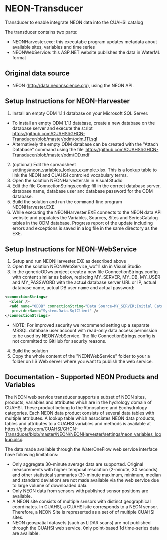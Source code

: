 # NEON-Transducer
Transducer to enable integrate NEON data into the CUAHSI catalog

The transducer contains two parts:
- NEONHarvester.exe: this executable program updates metadata about available sites, variables and time series
- NEONWebService: this ASP.NET website publishes the data in WaterML format

## Original data source
- NEON (http://data.neonnscience.org), using the NEON API.

## Setup Instructions for NEON-Harvester
1. Install an empty ODM 1.1.1 database on your Microsoft SQL Server. 
- To install an empty ODM 1.1.1 database, create a new database on the database server and execute the script https://github.com/CUAHSI/GHCN-Transducer/blob/master/odm/odm_111.sql
- Alternatively the empty ODM database can be created with the "Attach Database" command using the file: https://github.com/CUAHSI/GHCN-Transducer/blob/master/odm/OD.mdf
2. (optional) Edit the spreadsheet settings\neon_variables_lookup_example.xlsx. This is a lookup table to link the NEON and CUAHSI controlled vocabulary terms.
2. Open the solution NEONHarvester.sln in Visual Studio
4. Edit the file ConnectionStrings.config: fill in the correct database server, database name, database user and database password for the ODM database.
5. Build the solution and run the command-line program NEONHarvester.EXE
6. While executing the NEONHarvester.EXE connects to the NEON data API website and populates the Variables, Sources, Sites and SeriesCatalog tables in the ODM database. Progress report of the update including errors and exceptions is saved in a log file in the same directory as the EXE.

## Setup Instructions for NEON-WebService
1. Setup and run NEONHarvester.EXE as described above
2. Open the solution NEONWebService_wof11.sln in Visual Studio
3. In the genericODws project create a new file ConnectionStrings.config with content similar as below, replacing MY_SERVER, MY_DB, MY_USER and MY_PASSWORD with the actual database server URL or IP, actual database name, actual DB user name and actual password: 

```xml
<connectionStrings>
  <clear />
  <add name="ODDB" connectionString="Data Source=MY_SERVER;Initial Catalog=MY_DB;User Id=MY_USER;Password=MY_PASSWORD;"
   providerName="System.Data.SqlClient" />
</connectionStrings>
```

- NOTE: For improved security we recommend setting up a separate MSSQL database user account with read-only data access permission to be used by NEONWebService. The file ConnectionStrings.config is not committed to GitHub for security reasons.
4. Build the solution
5. Copy the whole content of the "NEONWebService" folder to your a folder on IIS Web server where you want to publish the web service.

## Documentation - Supported NEON Products and Variables
The NEON web service transducer supports a subset of NEON sites, products, variables and attributes which are in the hydrology domain of CUAHSI. These product belong to the Atmosphere and Ecohydrology categories. Each NEON data product consists of several data tables with multiple attributes. A lookup table which associates NEON data products, tables and attributes to a CUAHSI variables and methods is available at https://github.com/CUAHSI/GHCN-Transducer/blob/master/NEON/NEONHarvester/settings/neon_variables_lookup.xlsx.

The data made available through the WaterOneFlow web service interface have following limitations:
* Only aggregate 30-minute average data are supported. Original measurements with higher temporal resolution (2-minute, 30 seconds) and other statistical summaries (30-minute maximum, minimum, median and standard deviation) are not made available via the web service due to large volume of downloaded data.
* Only NEON data from sensors with published sensor positions are available.
* A NEON site consists of multiple sensors with distinct geographical coordinates. In CUAHSI, a CUAHSI site corresponds to a NEON sensor. Therefore, a NEON Site is represented as a set of of multiple CUAHSI sites.
* NEON geospatial datasets (such as LIDAR scans) are not published through the CUAHSI web service. Only point-based 1d time-series data are available.
